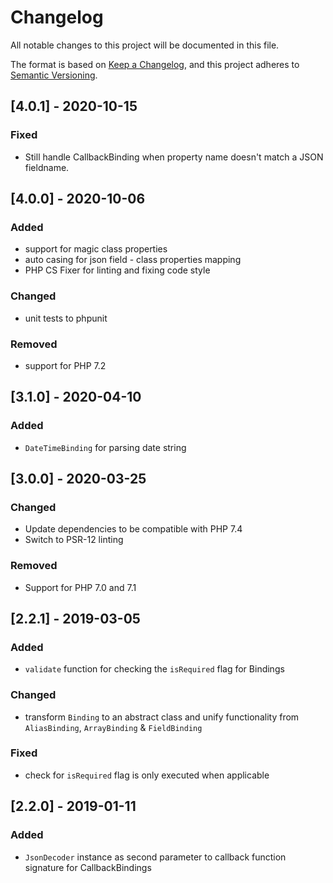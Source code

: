 # Changelog
All notable changes to this project will be documented in this file.

The format is based on [Keep a Changelog](https://keepachangelog.com/en/1.0.0/),
and this project adheres to [Semantic Versioning](https://semver.org/spec/v2.0.0.html).

## [4.0.1] - 2020-10-15
### Fixed
- Still handle CallbackBinding when property name doesn't match a JSON fieldname.

## [4.0.0] - 2020-10-06
### Added
- support for magic class properties
- auto casing for json field - class properties mapping
- PHP CS Fixer for linting and fixing code style

### Changed
- unit tests to phpunit

### Removed
- support for PHP 7.2

## [3.1.0] - 2020-04-10
### Added
- `DateTimeBinding` for parsing date string

## [3.0.0] - 2020-03-25
### Changed
- Update dependencies to be compatible with PHP 7.4
- Switch to PSR-12 linting

### Removed
- Support for PHP 7.0 and 7.1

## [2.2.1] - 2019-03-05
### Added
- `validate` function for checking the `isRequired` flag for Bindings

### Changed
- transform `Binding` to an abstract class and unify functionality from `AliasBinding`, `ArrayBinding` & `FieldBinding`

### Fixed
- check for `isRequired` flag is only executed when applicable

## [2.2.0] - 2019-01-11
### Added
- `JsonDecoder` instance as second parameter to callback function signature for CallbackBindings
